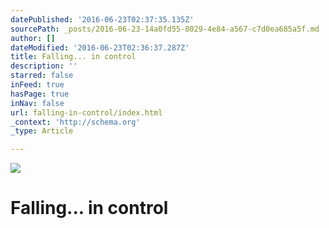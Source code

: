 ```yaml
---
datePublished: '2016-06-23T02:37:35.135Z'
sourcePath: _posts/2016-06-23-14a0fd55-8029-4e84-a567-c7d0ea685a5f.md
author: []
dateModified: '2016-06-23T02:36:37.287Z'
title: Falling... in control
description: ''
starred: false
inFeed: true
hasPage: true
inNav: false
url: falling-in-control/index.html
_context: 'http://schema.org'
_type: Article

---
```

![](https://the-grid-user-content.s3-us-west-2.amazonaws.com/8910408c-ab4e-4020-b0b5-1da9925c4aba.png)

# Falling... in control